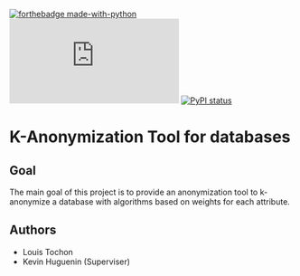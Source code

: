 [![forthebadge made-with-python](http://ForTheBadge.com/images/badges/made-with-python.svg)](https://www.python.org/) 
[![Npm package license](https://badgen.net/npm/license/discord.js)](https://npmjs.com/package/discord.js) [![PyPI status](https://img.shields.io/pypi/status/ansicolortags.svg)](https://pypi.python.org/pypi/ansicolortags/)




# K-Anonymization Tool for databases

## Goal
The main goal of this project is to provide an anonymization tool to k-anonymize a database with algorithms based on weights for each attribute.

## Authors
- Louis Tochon
- Kevin Huguenin (Superviser)
